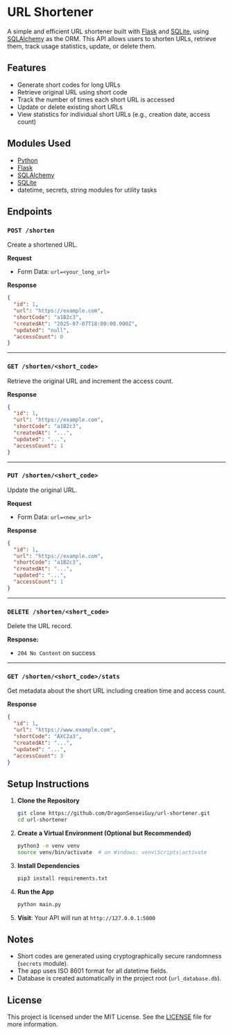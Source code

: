 # URL Shortener

A simple and efficient URL shortener built with [Flask](https://flask.palletsprojects.com/en/stable/) and [SQLite](https://sqlite.org), using [SQLAlchemy](https://sqlalchemy.org) as the ORM. This API allows users to shorten URLs, retrieve them, track usage statistics, update, or delete them.

## Features

* Generate short codes for long URLs
* Retrieve original URL using short code
* Track the number of times each short URL is accessed
* Update or delete existing short URLs
* View statistics for individual short URLs (e.g., creation date, access count)

## Modules Used

* [Python](https://python.org)
* [Flask](https://flask.palletsprojects.com/en/stable/)
* [SQLAlchemy](https://sqlalchemy.org)
* [SQLite](https://sqlite.org)
* datetime, secrets, string modules for utility tasks

## Endpoints

### `POST /shorten`

Create a shortened URL.

**Request**

* Form Data: `url=<your_long_url>`

**Response**

```json
{
  "id": 1,
  "url": "https://example.com",
  "shortCode": "a1B2c3",
  "createdAt": "2025-07-07T18:00:00.000Z",
  "updated": "null",
  "accessCount": 0
}
```

---

### `GET /shorten/<short_code>`

Retrieve the original URL and increment the access count.

**Response**

```json
{
  "id": 1,
  "url": "https://example.com",
  "shortCode": "a1B2c3",
  "createdAt": "...",
  "updated": "...",
  "accessCount": 1
}
```

---

### `PUT /shorten/<short_code>`

Update the original URL.

**Request**

* Form Data: `url=<new_url>`

**Response**
```json
{
  "id": 1,
  "url": "https://example.com",
  "shortCode": "a1B2c3",
  "createdAt": "...",
  "updated": "...",
  "accessCount": 1
}
```
---

### `DELETE /shorten/<short_code>`

Delete the URL record.

**Response:**

* `204 No Content` on success

---

### `GET /shorten/<short_code>/stats`

Get metadata about the short URL including creation time and access count.

**Response**

```json
{
  "id": 1,
  "url": "https://www.example.com",
  "shortCode": "AXC2a3",
  "createdAt": "...",
  "updated": "...",
  "accessCount": 3
}
```

## Setup Instructions

1. **Clone the Repository**

   ```bash
   git clone https://github.com/DragonSenseiGuy/url-shortener.git
   cd url-shortener
   ```

2. **Create a Virtual Environment (Optional but Recommended)**

   ```bash
   python3 -m venv venv
   source venv/bin/activate  # on Windows: venv\Scripts\activate
   ```

3. **Install Dependencies**

   ```bash
   pip3 install requirements.txt
   ```

4. **Run the App**

   ```bash
   python main.py
   ```

5. **Visit**:
   Your API will run at `http://127.0.0.1:5000`

## Notes

* Short codes are generated using cryptographically secure randomness (`secrets` module).
* The app uses ISO 8601 format for all datetime fields.
* Database is created automatically in the project root (`url_database.db`).

## License

This project is licensed under the MIT License. See the [LICENSE](LICENSE) file for more information.